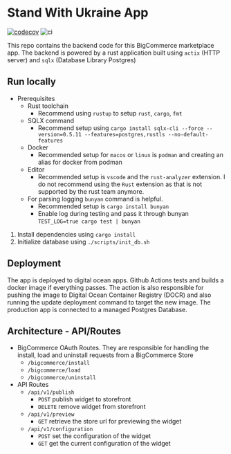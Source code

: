 # Stand With Ukraine App

[![codecov](https://codecov.io/gh/swu-bc/stand-with-ukraine-backend/branch/main/graph/badge.svg?token=6EN9JQRHPQ)](https://codecov.io/gh/swu-bc/stand-with-ukraine-backend)
![ci](https://github.com/swu-bc/stand-with-ukraine-backend/actions/workflows/general.yaml/badge.svg)

This repo contains the backend code for this BigCommerce marketplace app.
The backend is powered by a rust application built using `actix` (HTTP server) and `sqlx` (Database Library Postgres)

## Run locally

- Prerequisites
  - Rust toolchain
    - Recommend using `rustup` to setup `rust`, `cargo`, `fmt`
  - SQLX command
    - Recommend setup using `cargo install sqlx-cli --force --version=0.5.11 --features=postgres,rustls --no-default-features`
  - Docker
    - Recommended setup for `macos` or `linux` is `podman` and creating an alias for docker from podman
  - Editor
    - Recommended setup is `vscode` and the `rust-analyzer` extension. I do not recommend using the `Rust` extension as that is not supported by the rust team anymore.
  - For parsing logging `bunyan` command is helpful.
    - Recommended setup is `cargo install bunyan`
    - Enable log during testing and pass it through bunyan `TEST_LOG=true cargo test | bunyan`

1. Install dependencies using `cargo install`
2. Initialize database using `./scripts/init_db.sh`

## Deployment

The app is deployed to digital ocean apps. Github Actions tests and builds a docker image if everything passes.
The action is also responsible for pushing the image to Digital Ocean Container Registry (DOCR) and also running the update deployment command to target the new image.
The production app is connected to a managed Postgres Database.

## Architecture - API/Routes

- BigCommerce OAuth Routes. They are responsible for handling the install, load and uninstall requests from a BigCommerce Store
  - `/bigcommerce/install`
  - `/bigcommerce/load`
  - `/bigcommerce/uninstall`
- API Routes
  - `/api/v1/publish`
    - `POST` publish widget to storefront
    - `DELETE` remove widget from storefront
  - `/api/v1/preview`
    - `GET` retrieve the store url for previewing the widget
  - `/api/v1/configuration`
    - `POST` set the configuration of the widget
    - `GET` get the current configuration of the widget
